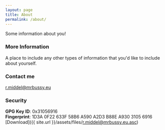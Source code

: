 ```yaml
---
layout: page
title: About
permalink: /about/
---
```


Some information about you!

### More Information

A place to include any other types of information that you'd like to include about yourself.

### Contact me

[r.middel@mrbussy.eu](mailto:r.middel@mrbussy.eu)

### Security
**GPG Key ID**: 0x31056916<br/>
**Fingerprint**: 1D3A 0F22 633F 58B6 A590 A2D3 B88E A930 3105 6916<br/>
[Download]({{ site.url }}/assets/files/r.middel@mrbussy.eu.asc)<br/>